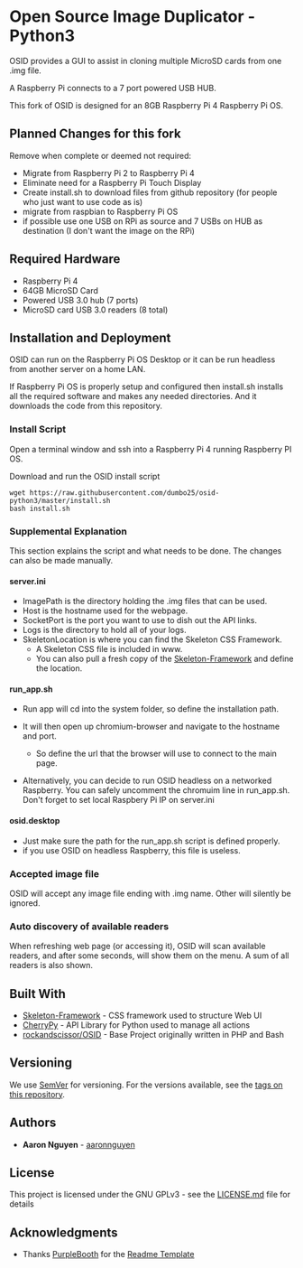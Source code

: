 # Open Source Image Duplicator - Python3

OSID provides a GUI to assist in cloning multiple MicroSD cards from one .img file.

A Raspberry Pi connects to a 7 port powered USB HUB.

This fork of OSID is designed for an 8GB Raspberry Pi 4 Raspberry Pi OS.

## Planned Changes for this fork 

Remove when complete or deemed not required:
- Migrate from Raspberry Pi 2 to Raspberry Pi 4
- Eliminate need for a Raspberry Pi Touch Display
- Create install.sh to download files from github repository (for people who just want to use code as is)
- migrate from raspbian to Raspberry Pi OS
- if possible use one USB on RPi as source and 7 USBs on HUB as destination (I don't want the image on the RPi)


## Required Hardware

- Raspberry Pi 4
- 64GB MicroSD Card
- Powered USB 3.0 hub (7 ports)
- MicroSD card USB 3.0 readers (8 total)


## Installation and Deployment

OSID can run on the Raspberry Pi OS Desktop or it can be run headless from another server on a home LAN.

If Raspberry Pi OS is properly setup and configured then install.sh installs all the required software and makes any needed directories. And it downloads the code from this repository.

### Install Script

Open a terminal window and ssh into a Raspberry Pi 4 running Raspberry PI OS. 

Download and run the OSID install script

```
wget https://raw.githubusercontent.com/dumbo25/osid-python3/master/install.sh
bash install.sh
```

### Supplemental Explanation

This section explains the script and what needs to be done. The changes can also be made manually.

#### server.ini

* ImagePath is the directory holding the .img files that can be used.
* Host is the hostname used for the webpage.
* SocketPort is the port you want to use to dish out the API links.
* Logs is the directory to hold all of your logs.
* SkeletonLocation is where you can find the Skeleton CSS Framework.
	* A Skeleton CSS file is included in www.
	* You can also pull a fresh copy of the [Skeleton-Framework](https://github.com/skeleton-framework/skeleton-framework) and define the location.

#### run_app.sh

* Run app will cd into the system folder, so define the installation path.
* It will then open up chromium-browser and navigate to the hostname and port.
	* So define the url that the browser will use to connect to the main page.

* Alternatively, you can decide to run OSID headless on a networked Raspberry. You can safely uncomment the chromuim line in run_app.sh. Don't forget to set local Raspbery Pi IP on server.ini

#### osid.desktop
* Just make sure the path for the run_app.sh script is defined properly.
* if you use OSID on headless Raspberry, this file is useless.

### Accepted image file
OSID will accept any image file ending with .img name. Other will silently be ignored.

### Auto discovery of available readers
When refreshing web page (or accessing it), OSID will scan available readers, and after some seconds, will show them on the menu. A sum of all readers is also shown.

## Built With

* [Skeleton-Framework](https://github.com/skeleton-framework/skeleton-framework) - CSS framework used to structure Web UI
* [CherryPy](http://docs.cherrypy.org/en/latest/) - API Library for Python used to manage all actions
* [rockandscissor/OSID](https://github.com/rockandscissor/osid) - Base Project originally written in PHP and Bash

## Versioning

We use [SemVer](http://semver.org/) for versioning. For the versions available, see the [tags on this repository](https://github.com/your/project/tags).

## Authors

* **Aaron Nguyen** - [aaronnguyen](https://github.com/aaronnguyen)

## License

This project is licensed under the GNU GPLv3 - see the [LICENSE.md](LICENSE.md) file for details

## Acknowledgments

* Thanks [PurpleBooth](https://gist.github.com/PurpleBooth) for the [Readme Template](https://gist.github.com/PurpleBooth/109311bb0361f32d87a2)
